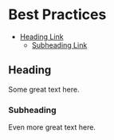 # Best Practices

- [Heading Link](#link)
    - [Subheading Link](#subheading-link)

<a name="link"></a>
## Heading
Some great text here.

<a name="child-link"></a>
### Subheading
Even more great text here.






